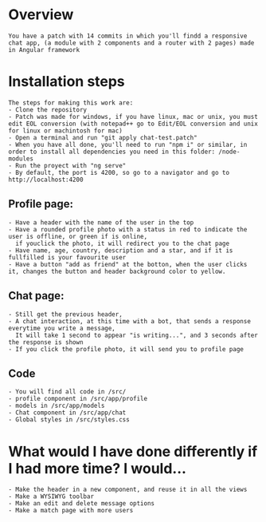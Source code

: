 # Overview
	You have a patch with 14 commits in which you'll findd a responsive chat app, (a module with 2 components and a router with 2 pages) made in Angular framework
	
# Installation steps
	The steps for making this work are:
	- Clone the repository
	- Patch was made for windows, if you have linux, mac or unix, you must edit EOL conversion (with notepad++ go to Edit/EOL conversion and unix for linux or machintosh for mac)
	- Open a terminal and run "git apply chat-test.patch"
	- When you have all done, you'll need to run "npm i" or similar, in order to install all dependencies you need in this folder: /node-modules 
	- Run the proyect with "ng serve"
	- By default, the port is 4200, so go to a navigator and go to http://localhost:4200
	
## Profile page:
	- Have a header with the name of the user in the top
	- Have a rounded profile photo with a status in red to indicate the user is offline, or green if is online, 
	  if youclick the photo, it will redirect you to the chat page
	- Have name, age, country, description and a star, and if it is fullfilled is your favourite user
	- Have a button "add as friend" at the botton, when the user clicks it, changes the button and header background color to yellow.

## Chat page:
	- Still get the previous header,
	- A chat interaction, at this time with a bot, that sends a response everytime you write a message, 
	  It will take 1 second to appear "is writing...", and 3 seconds after the response is shown 
	- If you click the profile photo, it will send you to profile page
	
## Code
	- You will find all code in /src/
	- profile component in /src/app/profile
	- models in /src/app/models
	- Chat component in /src/app/chat
	- Global styles in /src/styles.css
	
# What would I have done differently if I had more time? I would...
	- Make the header in a new component, and reuse it in all the views
	- Make a WYSIWYG toolbar
	- Make an edit and delete message options
	- Make a match page with more users
